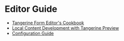 # Editor Guide

- [Tangerine Form Editor's Cookbook](cookbook.md)
- [Local Content Development with Tangerine Preview](local-content-development.md)
- [Configuration Guide](configuration.md)
